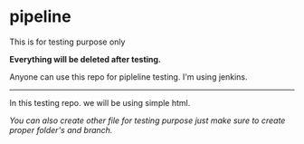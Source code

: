 # pipeline
This is for testing purpose only

__Everything will be deleted after testing.__

Anyone can use this repo for pipleline testing. I'm using jenkins.
***
In this testing repo. we will be using simple html.

_You can also create other file for testing purpose just make sure to create proper folder's and branch._